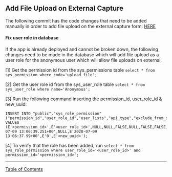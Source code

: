 ## Add File Upload on External Capture

The following commit has the code changes that need to be added manually in order to add file upload on the external capture form:
[HERE](https://github.com/i-Sight/config_ung_v5/commit/e192f1bd11bfc643d7d02f51588f336567ba54ee?ts=2)


#### Fix user role in database
If the app is already deployed and cannot be broken down, the following changes need to be made in the database which will add file upload as a user role for the anonymous user which will allow file uploads on external.

[1] Get the permission id from the sys_permissions table `select * from sys_permission where code='upload_file';`

[2] Get the user role id from the sys_user_role table `select * from sys_user_role where name='Anonymous';`

[3] Run the following command inserting the permission_id, user_role_id & new_uuid:
```
INSERT INTO "public"."sys_role_permission"("permission_id","user_role_id","user_lists","api_type","exclude_from_suggested_links","record_source","sys_processing","exclude_from_purge","date_purged","purge_reason","pending_purge_date","computed_search","sys_submitted","sys_active","deleted_by","deleted_date","last_updated_date","last_updated_by","created_date","created_by","id")
VALUES
(E'<permission_id>',E'<user_role_id>',NULL,NULL,FALSE,NULL,FALSE,FALSE,NULL,NULL,NULL,NULL,TRUE,TRUE,NULL,NULL,E'2020-07-09 13:06:39.251+00',NULL,E'2020-07-09 13:06:37.99+00',E'0',E'<new_uuid>');
```

[4] To verify that the role has been added, run `select * from sys_role_permission where user_role_id='<user_role_id>' and permission_id='<permission_id>';`

***
[Table of Contents](../README.md)